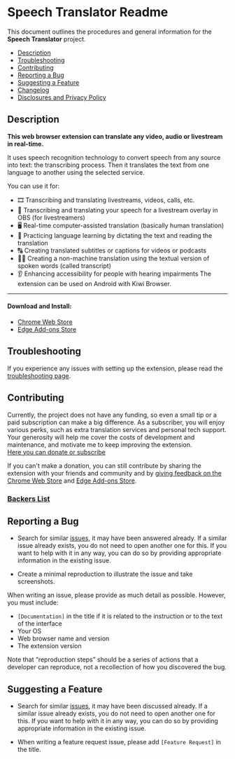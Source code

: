# Speech Translator Readme

This document outlines the procedures and general information for the **Speech Translator** project.

* [Description](#description)
* [Troubleshooting](#troubleshooting)
* [Contributing](#contributing)
* [Reporting a Bug](#reporting-a-bug)
* [Suggesting a Feature](#suggesting-a-feature)
* [Changelog](https://github.com/speech-translator-ext/speech-translator-readme/blob/main/CHANGELOG.md)
* [Disclosures and Privacy Policy](https://github.com/speech-translator-ext/speech-translator-readme/blob/main/PRIVACY.md)

## Description

**This web browser extension can translate any video, audio or livestream in real-time.**

It uses speech recognition technology to convert speech from any source into text: the transcribing process. Then it translates the text from one language to another using the selected service.

You can use it for:
- 🎞️ Transcribing and translating livestreams, videos, calls, etc.
- 🎤 Transcribing and translating your speech for a livestream overlay in OBS (for livestreamers)
- 🖥️ Real-time computer-assisted translation (basically human translation)
- 📖 Practicing language learning by dictating the text and reading the translation
- 🔠 Creating translated subtitles or captions for videos or podcasts
- 👩‍💻 Creating a non-machine translation using the textual version of spoken words (called transcript)
- 👂 Enhancing accessibility for people with hearing impairments
The extension can be used on Android with Kiwi Browser.

---

#### Download and Install:  
- [Chrome Web Store](https://chrome.google.com/webstore/detail/speech-translator/jodfjmaiakpnmeddgpeflpafebmlhppn)
- [Edge Add-ons Store](https://microsoftedge.microsoft.com/addons/detail/speech-translator/jmiekopdidkclpmpandbfblpefalpldo)

## Troubleshooting

If you experience any issues with setting up the extension, please read the [troubleshooting page](https://github.com/speech-translator-ext/speech-translator-readme/blob/main/TROUBLESHOOTING.md).

## Contributing

Currently, the project does not have any funding, so even a small tip or a paid subscription can make a big difference. As a subscriber, you will enjoy various perks, such as extra translation services and personal tech support. Your generosity will help me cover the costs of development and maintenance, and motivate me to keep improving the extension.  
[Here you can donate or subscribe](https://boosty.to/speech-translator-ext)

If you can't make a donation, you can still contribute by sharing the extension with your friends and community and by [giving feedback on the Chrome Web Store](https://chrome.google.com/webstore/detail/speech-translator/jodfjmaiakpnmeddgpeflpafebmlhppn/reviews) and [Edge Add-ons Store](https://microsoftedge.microsoft.com/addons/detail/speech-translator/jmiekopdidkclpmpandbfblpefalpldo).

### [Backers List](https://github.com/speech-translator-ext/speech-translator-readme/blob/main/BACKERS.md)

## Reporting a Bug

* Search for similar [issues](https://github.com/speech-translator-ext/speech-translator-readme/issues), it may have been answered already.
If a similar issue already exists, you do not need to open another one for this. If you want to help with it in any way, you can do so by providing appropriate information in the existing issue.

* Create a minimal reproduction to illustrate the issue and take screenshots.

When writing an issue, please provide as much detail as possible. However, you must include:

* `[Documentation]` in the title if it is related to the instruction or to the text of the interface
* Your OS
* Web browser name and version
* The extension version

Note that “reproduction steps” should be a series of actions that a developer can reproduce, not a recollection of how you discovered the bug.

## Suggesting a Feature

* Search for similar [issues](https://github.com/speech-translator-ext/speech-translator-readme/issues), it may have been discussed already.
If a similar issue already exists, you do not need to open another one for this. If you want to help with it in any way, you can do so by providing appropriate information in the existing issue.

* When writing a feature request issue, please add `[Feature Request]` in the title.
